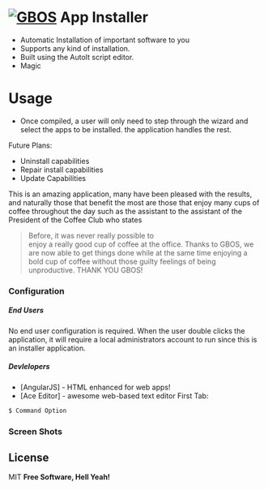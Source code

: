 # [![GBOS]([GBOSimg])](https://nodesource.com/products/nsolid) App Installer 
  - Automatic Installation of important software to you
  - Supports any kind of installation.
  - Built using the AutoIt script editor.
  - Magic

# Usage
  - Once compiled, a user will only need to step through the wizard and select the apps to be installed. the application handles the rest.

Future Plans:
  - Uninstall capabilities
  - Repair install capabilities
  - Update Capabilities

This is an amazing application, many have been pleased with the results, and naturally those that benefit the most are those that enjoy many cups of coffee throughout the day such as the assistant to the assistant of the President of the Coffee Club who states

> Before, it was never really possible to  
> enjoy a really good cup of coffee at the 
> office. Thanks to GBOS, we are now able to 
> get things done while at the same time 
> enjoying a bold cup of coffee without those 
> guilty feelings of being unproductive.
> THANK YOU GBOS!

### Configuration

##### End Users
No end user configuration is required. When the user double clicks the application, it will require a local administrators account to run since this is an installer application.

##### Devlelopers

* [AngularJS] - HTML enhanced for web apps!
* [Ace Editor] - awesome web-based text editor
First Tab:
```sh
$ Command Option
```



### Screen Shots





License
----

MIT
**Free Software, Hell Yeah!**


   [GBOSimg]: <https://github.com/joemccann/dillinger/tree/master/plugins/dropbox/README.md>
  